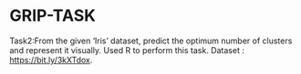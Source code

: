 # GRIP-TASK
Task2:From the given ‘Iris’ dataset, predict the optimum number of clusters and represent it visually.
Used R to perform this task.
Dataset : https://bit.ly/3kXTdox.
